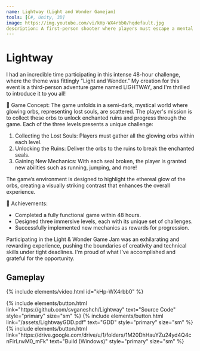 ```yaml
---
name: Lightway (Light and Wonder Gamejam)
tools: [C#, Unity, 3D]
image: https://img.youtube.com/vi/kHp-WX4rbb0/hqdefault.jpg
description: A first-person shooter where players must escape a mental health facility using throwable injection projectiles as their only weapons.
---
```


# Lightway

I had an incredible time participating in this intense 48-hour challenge, where the theme was fittingly "Light and Wonder." My creation for this event is a third-person adventure game named LIGHTWAY, and I'm thrilled to introduce it to you all!

🌟 Game Concept:
The game unfolds in a semi-dark, mystical world where glowing orbs, representing lost souls, are scattered. The player's mission is to collect these orbs to unlock enchanted ruins and progress through the game. Each of the three levels presents a unique challenge:

1. Collecting the Lost Souls: Players must gather all the glowing orbs within each level.
2. Unlocking the Ruins: Deliver the orbs to the ruins to break the enchanted seals.
3. Gaining New Mechanics: With each seal broken, the player is granted new abilities such as running, jumping, and more!

The game’s environment is designed to highlight the ethereal glow of the orbs, creating a visually striking contrast that enhances the overall experience.

👾 Achievements:
- Completed a fully functional game within 48 hours.
- Designed three immersive levels, each with its unique set of challenges.
- Successfully implemented new mechanics as rewards for progression.

Participating in the Light & Wonder Game Jam was an exhilarating and rewarding experience, pushing the boundaries of creativity and technical skills under tight deadlines. I'm proud of what I've accomplished and grateful for the opportunity.

## Gameplay

{% include elements/video.html id="kHp-WX4rbb0" %}

<p class="text-center">
    {% include elements/button.html link="https://github.com/svganeshch/Lightway" text="Source Code" style="primary" size="sm" %}
    {% include elements/button.html link="/assets/LightwayGDD.pdf" text="GDD" style="primary" size="sm" %}
    {% include elements/button.html link="https://drive.google.com/drive/u/1/folders/1M20DhHauYZu24yd4Q4cnFirLrwM0_mFk" text="Build (Windows)" style="primary" size="sm" %}
</p>